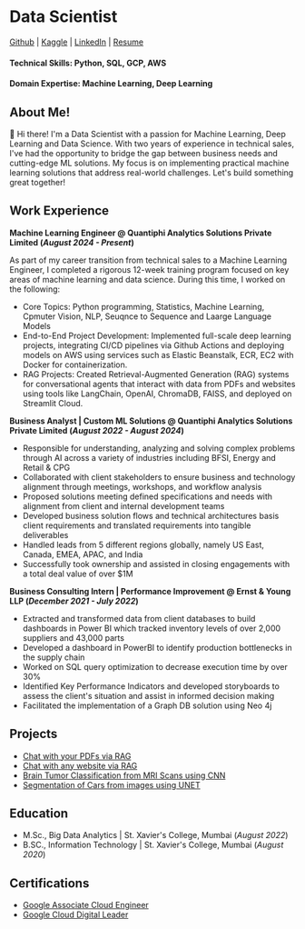 # Data Scientist
[Github](https://github.com/JoshhMiranda) | [Kaggle](https://www.kaggle.com/josshhh) | [LinkedIn](https://www.linkedin.com/in/joshua-miranda21/) | [Resume](https://github.com/JoshhMiranda/portfolio/blob/main/JoshuaMiranda-DataScientist.pdf)

#### Technical Skills: Python, SQL, GCP, AWS
#### Domain Expertise: Machine Learning, Deep Learning

## About Me!
👋 Hi there! I'm a Data Scientist with a passion for Machine Learning, Deep Learning and Data Science. With two years of experience in technical sales, I've had the opportunity to bridge the gap between business needs and cutting-edge ML solutions. My focus is on implementing practical machine learning solutions that address real-world challenges.
Let's build something great together!


## Work Experience

**Machine Learning Engineer @ Quantiphi Analytics Solutions Private Limited (_August 2024 - Present_)**

As part of my career transition from technical sales to a Machine Learning Engineer, I completed a rigorous 12-week training program focused on key areas of machine learning and data science. During this time, I worked on the following:
- Core Topics: Python programming, Statistics, Machine Learning, Cpmuter Vision, NLP, Seuqnce to Sequence and Laarge Language Models
- End-to-End Project Development: Implemented full-scale deep learning projects, integrating CI/CD pipelines via Github Actions and deploying models on AWS using services such as Elastic Beanstalk, ECR, EC2 with Docker for containerization.
- RAG Projects: Created Retrieval-Augmented Generation (RAG) systems for conversational agents that interact with data from PDFs and websites using tools like LangChain, OpenAI, ChromaDB, FAISS, and deployed on Streamlit Cloud.

**Business Analyst | Custom ML Solutions @ Quantiphi Analytics Solutions Private Limited (_August 2022 - August 2024_)**
- Responsible for understanding, analyzing and solving complex problems through AI across a variety of industries including BFSI, Energy and Retail & CPG
- Collaborated with client stakeholders to ensure business and technology alignment through meetings, workshops, and workflow analysis
- Proposed solutions meeting defined specifications and needs with alignment from client and internal development teams 
- Developed business solution flows and technical architectures basis client requirements and translated requirements into tangible deliverables
- Handled leads from 5 different regions globally, namely US East, Canada, EMEA, APAC, and India 
- Successfully took ownership and assisted in closing engagements with a total deal value of over $1M

**Business Consulting Intern | Performance Improvement @ Ernst & Young LLP (_December 2021 - July 2022_)**
- Extracted and transformed data from client databases to build dashboards in Power BI which tracked inventory levels of over 2,000 suppliers and 43,000 parts
- Developed a dashboard in PowerBI to identify production bottlenecks in the supply chain
- Worked on SQL query optimization to decrease execution time by over 30%
- Identified Key Performance Indicators and developed storyboards to assess the client's situation and assist in informed decision making
- Facilitated the implementation of a Graph DB solution using Neo 4j

## Projects
- [Chat with your PDFs via RAG](https://llmpdfchat-demobyjosh.streamlit.app/)
- [Chat with any website via RAG](https://llmpdfchat-demobyjosh.streamlit.app/)
- [Brain Tumor Classification from MRI Scans using CNN](https://www.kaggle.com/code/josshhh/brainmri-imageclassification)
- [Segmentation of Cars from images using UNET](https://www.kaggle.com/code/josshhh/brainmri-imageclassification)

## Education								       		
- M.Sc., Big Data Analytics	| St. Xavier's College, Mumbai (_August 2022_)	 			        		
- B.SC., Information Technology | St. Xavier's College, Mumbai (_August 2020_)

## Certifications								       		
- [Google Associate Cloud Engineer](https://google.accredible.com/d6a12469-791e-4126-8c3e-2ecf759d1d90)
- [Google Cloud Digital Leader](https://www.credential.net/1047c45a-0895-4238-8e41-79b945f24d6e)
